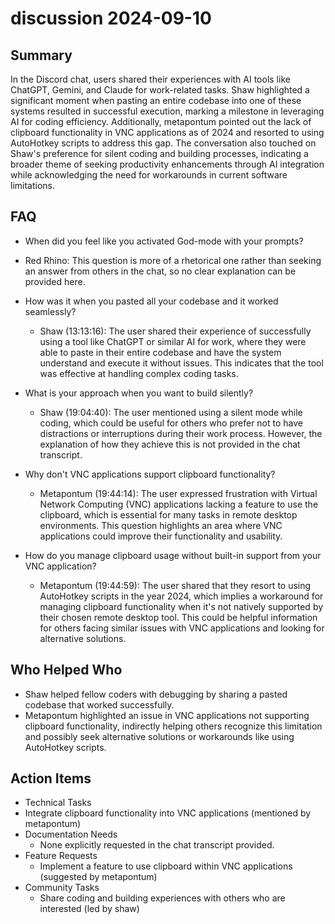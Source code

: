 # discussion 2024-09-10

## Summary
 In the Discord chat, users shared their experiences with AI tools like ChatGPT, Gemini, and Claude for work-related tasks. Shaw highlighted a significant moment when pasting an entire codebase into one of these systems resulted in successful execution, marking a milestone in leveraging AI for coding efficiency. Additionally, metapontum pointed out the lack of clipboard functionality in VNC applications as of 2024 and resorted to using AutoHotkey scripts to address this gap. The conversation also touched on Shaw's preference for silent coding and building processes, indicating a broader theme of seeking productivity enhancements through AI integration while acknowledging the need for workarounds in current software limitations.

## FAQ
 - When did you feel like you activated God-mode with your prompts?
  - Red Rhino: This question is more of a rhetorical one rather than seeking an answer from others in the chat, so no clear explanation can be provided here.

- How was it when you pasted all your codebase and it worked seamlessly?
  - Shaw (13:13:16): The user shared their experience of successfully using a tool like ChatGPT or similar AI for work, where they were able to paste in their entire codebase and have the system understand and execute it without issues. This indicates that the tool was effective at handling complex coding tasks.

- What is your approach when you want to build silently?
  - Shaw (19:04:40): The user mentioned using a silent mode while coding, which could be useful for others who prefer not to have distractions or interruptions during their work process. However, the explanation of how they achieve this is not provided in the chat transcript.

- Why don't VNC applications support clipboard functionality?
  - Metapontum (19:44:14): The user expressed frustration with Virtual Network Computing (VNC) applications lacking a feature to use the clipboard, which is essential for many tasks in remote desktop environments. This question highlights an area where VNC applications could improve their functionality and usability.

- How do you manage clipboard usage without built-in support from your VNC application?
  - Metapontum (19:44:59): The user shared that they resort to using AutoHotkey scripts in the year 2024, which implies a workaround for managing clipboard functionality when it's not natively supported by their chosen remote desktop tool. This could be helpful information for others facing similar issues with VNC applications and looking for alternative solutions.

## Who Helped Who
 - Shaw helped fellow coders with debugging by sharing a pasted codebase that worked successfully.
- Metapontum highlighted an issue in VNC applications not supporting clipboard functionality, indirectly helping others recognize this limitation and possibly seek alternative solutions or workarounds like using AutoHotkey scripts.

## Action Items
 - Technical Tasks
  - Integrate clipboard functionality into VNC applications (mentioned by metapontum)
- Documentation Needs
  - None explicitly requested in the chat transcript provided.
- Feature Requests
  - Implement a feature to use clipboard within VNC applications (suggested by metapontum)
- Community Tasks
  - Share coding and building experiences with others who are interested (led by shaw)

